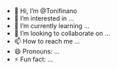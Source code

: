 - 👋 Hi, I’m @Tonifinano
- 👀 I’m interested in ...
- 🌱 I’m currently learning ...
- 💞️ I’m looking to collaborate on ...
- 📫 How to reach me ...
- 😄 Pronouns: ...
- ⚡ Fun fact: ...

<!---
Tonifinano/Tonifinano is a ✨ special ✨ repository because its `README.md` (this file) appears on your GitHub profile.
You can click the Preview link to take a look at your changes.
--->
